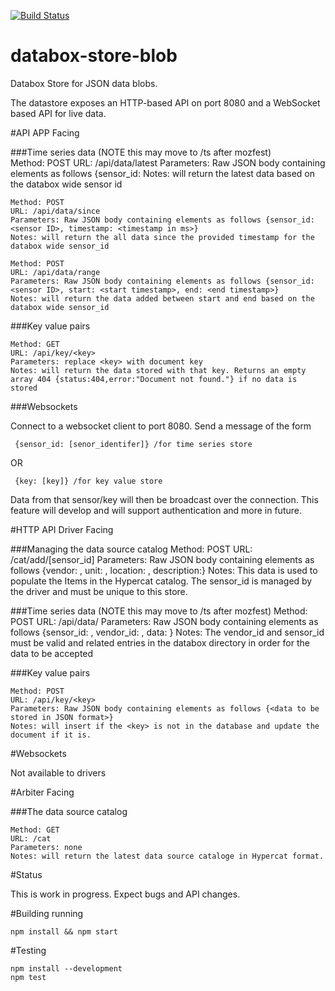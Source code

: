 [![Build Status](https://travis-ci.org/me-box/databox-store-blob.svg?branch=master)](https://travis-ci.org/me-box/databox-store-blob)

# databox-store-blob

Databox Store for JSON data blobs. 

The datastore exposes an HTTP-based API on port 8080 and a WebSocket based API for live data.


#API APP Facing

###Time series data (NOTE this may move to /ts after mozfest)  
    Method: POST
    URL: /api/data/latest
    Parameters: Raw JSON body containing elements as follows {sensor_id: <sensor ID>
    Notes: will return the latest data based on the databox wide sensor id
    
    Method: POST
    URL: /api/data/since
    Parameters: Raw JSON body containing elements as follows {sensor_id: <sensor ID>, timestamp: <timestamp in ms>}
    Notes: will return the all data since the provided timestamp for the databox wide sensor_id
    
    Method: POST
    URL: /api/data/range
    Parameters: Raw JSON body containing elements as follows {sensor_id: <sensor ID>, start: <start timestamp>, end: <end timestamp>}
    Notes: will return the data added between start and end based on the databox wide sensor_id

###Key value pairs

    Method: GET
    URL: /api/key/<key>
    Parameters: replace <key> with document key 
    Notes: will return the data stored with that key. Returns an empty array 404 {status:404,error:"Document not found."} if no data is stored

###Websockets 

Connect to a websocket client to port 8080. Send a message of the form 

     {sensor_id: [senor_identifer]} /for time series store
     
OR
     
     {key: [key]} /for key value store
     
Data from that sensor/key will then be broadcast over the connection. This feature will develop and will support authentication and more in future.


#HTTP API Driver Facing

###Managing the data source catalog
    Method: POST
    URL: /cat/add/[sensor_id] 
    Parameters: Raw JSON body containing elements as follows {vendor: <vendor name>, unit: <measurement unit>, location: <Sensor location>, description:<human readable description>}
    Notes: This data is used to populate the Items in the Hypercat catalog. The sensor_id is managed by the driver and must be unique to this store. 
    
###Time series data (NOTE this may move to /ts after mozfest)
    Method: POST
    URL: /api/data/
    Parameters: Raw JSON body containing elements as follows {sensor_id: <sensor ID>, vendor_id: <vendor ID>, data: <json blob to store>}
    Notes: The vendor_id and sensor_id must be valid and related entries in the databox directory in order for the data to be accepted
    
###Key value pairs

    Method: POST
    URL: /api/key/<key>
    Parameters: Raw JSON body containing elements as follows {<data to be stored in JSON format>}
    Notes: will insert if the <key> is not in the database and update the document if it is.


#Websockets 

Not available to drivers

#Arbiter Facing

###The data source catalog

    Method: GET
    URL: /cat
    Parameters: none
    Notes: will return the latest data source cataloge in Hypercat format. 
    

#Status

This is work in progress. Expect bugs and API changes.

#Building running

    npm install && npm start

#Testing

    npm install --development 
    npm test
